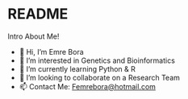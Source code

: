 # README
Intro About Me!
- 👋 Hi, I’m Emre Bora
- 👀 I’m interested in Genetics and Bioinformatics
- 🌱 I’m currently learning Python & R
- 💞️ I’m looking to collaborate on a Research Team
- 📫 Contact Me: Femrebora@hotmail.com
